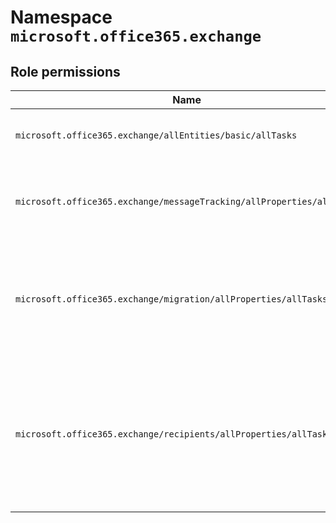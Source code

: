 # Namespace `microsoft.office365.exchange`
## Role permissions
|Name|Description|Privileged|
|-|-|-|
|`microsoft.office365.exchange/allEntities/basic/allTasks`|Manage all aspects of Exchange Online|False|
|`microsoft.office365.exchange/messageTracking/allProperties/allTasks`|Manage all tasks in message tracking in Exchange Online|False|
|`microsoft.office365.exchange/migration/allProperties/allTasks`|Manage all tasks related to migration of recipients in Exchange Online|False|
|`microsoft.office365.exchange/recipients/allProperties/allTasks`|Create and delete all recipients, and read and update all properties of recipients in Exchange Online|False|

